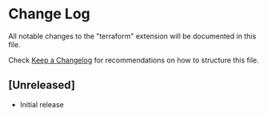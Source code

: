 # Change Log

All notable changes to the "terraform" extension will be documented in this file.

Check [Keep a Changelog](http://keepachangelog.com/) for recommendations on how to structure this file.

## [Unreleased]

- Initial release